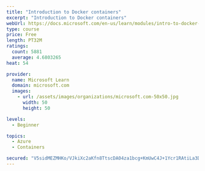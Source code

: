 ```yaml
---
title: "Introduction to Docker containers"
excerpt: "Introduction to Docker containers"
webUrl: https://docs.microsoft.com/en-us/learn/modules/intro-to-docker-containers/
type: course
price: Free
length: PT32M
ratings:
  count: 5881
  average: 4.6803265
heat: 54

provider:
  name: Microsoft Learn
  domain: microsoft.com
  images:
    - url: /assets/images/organizations/microsoft.com-50x50.jpg
      width: 50
      height: 50

levels:
  - Beginner

topics:
  - Azure
  - Containers

secured: "V5sidMEZMHKo/VJkiXc2aKfn8TtscDA04za1bcg+KmUwC4J+1Ycr1RAtiLa3DkRkeICoQwZsKcBLeR2yDS/nCy9hZTU7f/L+iyxzGnyEOjgDy3OijIz02OVKBaViZzpWub48ulimJOb7c9qlJlxKkP/y/ElN/p1Nf9jyDUmO/BO+1a4WEfj2wOXKwlopuLke7RJ4TpKtnfx9UMkCMQ4X6a1q5bF7GkQ98i2xFEjU1MRhO5oexB12rBOwZnlvPQWoStBVkyc8JN0IP0pTkHUDoQIIHCB9E0T+rQIQvSaGDaUq7BYUojqEwq2XeYhlA3TaFqHQwh2s8ZlstIXJw3LubOHV2L/9XIahT0SFhy6syq1vzP38/r7tvlCJL614JyYIMtcFbNR0wiasKpxkW4dye14q7oGE5nG0HaOca4deFw0=;IFT/ao7Y6EeesCUnKSUroQ=="
---
```


